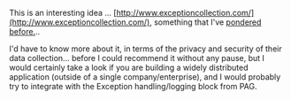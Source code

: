 This is an interesting idea ... [http://www.exceptioncollection.com/](http://www.exceptioncollection.com/), something that I've [pondered before.](http://blogs.duncanmackenzie.net/duncanma/archive/2005/03/08/1212.aspx)..

I'd have to know more about it, in terms of the privacy and security of their data collection... before I could recommend it without any pause, but I would certainly take a look if you are building a widely distributed application (outside of a single company/enterprise), and I would probably try to integrate with the Exception handling/logging block from PAG.